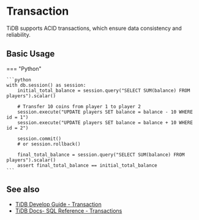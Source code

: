 # Transaction

TiDB supports ACID transactions, which ensure data consistency and reliability.

## Basic Usage

=== "Python"

    ```python
    with db.session() as session:
        initial_total_balance = session.query("SELECT SUM(balance) FROM players").scalar()

        # Transfer 10 coins from player 1 to player 2
        session.execute("UPDATE players SET balance = balance - 10 WHERE id = 1")
        session.execute("UPDATE players SET balance = balance + 10 WHERE id = 2")

        session.commit()
        # or session.rollback()

        final_total_balance = session.query("SELECT SUM(balance) FROM players").scalar()
        assert final_total_balance == initial_total_balance
    ```

## See also

- [TiDB Develop Guide - Transaction](https://docs.pingcap.com/tidbcloud/dev-guide-transaction-overview/)
- [TiDB Docs- SQL Reference - Transactions](https://docs.pingcap.com/tidbcloud/transaction-overview/)
